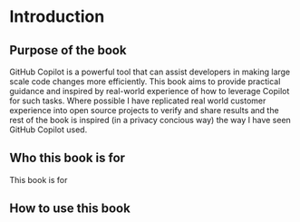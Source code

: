 # Introduction

## Purpose of the book

GitHub Copilot is a powerful tool that can assist developers in making large scale code changes more efficiently. This book aims to provide practical guidance and inspired by real-world experience of how to leverage Copilot for such tasks. Where possible I have replicated real world customer experience into open source projects to verify and share results and the rest of the book is inspired (in a privacy concious way) the way I have seen GitHub Copilot used.

## Who this book is for

This book is for 

## How to use this book
